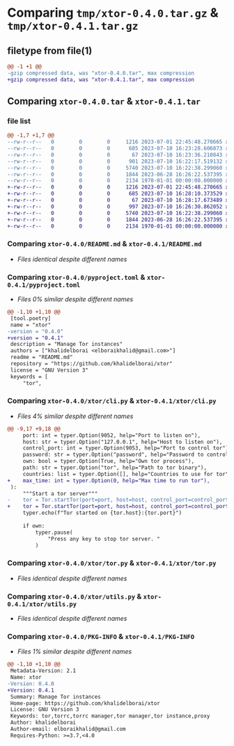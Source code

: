 # Comparing `tmp/xtor-0.4.0.tar.gz` & `tmp/xtor-0.4.1.tar.gz`

## filetype from file(1)

```diff
@@ -1 +1 @@
-gzip compressed data, was "xtor-0.4.0.tar", max compression
+gzip compressed data, was "xtor-0.4.1.tar", max compression
```

## Comparing `xtor-0.4.0.tar` & `xtor-0.4.1.tar`

### file list

```diff
@@ -1,7 +1,7 @@
--rw-r--r--   0        0        0     1216 2023-07-01 22:45:48.270665 xtor-0.4.0/README.md
--rw-r--r--   0        0        0      685 2023-07-10 16:23:28.606873 xtor-0.4.0/pyproject.toml
--rw-r--r--   0        0        0       67 2023-07-10 16:23:36.210843 xtor-0.4.0/xtor/__init__.py
--rw-r--r--   0        0        0      901 2023-07-10 16:22:17.519132 xtor-0.4.0/xtor/cli.py
--rw-r--r--   0        0        0     5740 2023-07-10 16:22:38.299060 xtor-0.4.0/xtor/tor.py
--rw-r--r--   0        0        0     1844 2023-06-28 16:26:22.537395 xtor-0.4.0/xtor/utils.py
--rw-r--r--   0        0        0     2134 1970-01-01 00:00:00.000000 xtor-0.4.0/PKG-INFO
+-rw-r--r--   0        0        0     1216 2023-07-01 22:45:48.270665 xtor-0.4.1/README.md
+-rw-r--r--   0        0        0      685 2023-07-10 16:28:10.373529 xtor-0.4.1/pyproject.toml
+-rw-r--r--   0        0        0       67 2023-07-10 16:28:17.673489 xtor-0.4.1/xtor/__init__.py
+-rw-r--r--   0        0        0      997 2023-07-10 16:26:30.862052 xtor-0.4.1/xtor/cli.py
+-rw-r--r--   0        0        0     5740 2023-07-10 16:22:38.299060 xtor-0.4.1/xtor/tor.py
+-rw-r--r--   0        0        0     1844 2023-06-28 16:26:22.537395 xtor-0.4.1/xtor/utils.py
+-rw-r--r--   0        0        0     2134 1970-01-01 00:00:00.000000 xtor-0.4.1/PKG-INFO
```

### Comparing `xtor-0.4.0/README.md` & `xtor-0.4.1/README.md`

 * *Files identical despite different names*

### Comparing `xtor-0.4.0/pyproject.toml` & `xtor-0.4.1/pyproject.toml`

 * *Files 0% similar despite different names*

```diff
@@ -1,10 +1,10 @@
 [tool.poetry]
 name = "xtor"
-version = "0.4.0"
+version = "0.4.1"
 description = "Manage Tor instances"
 authors = ["khalidelborai <elboraikhalid@gmail.com>"]
 readme = "README.md"
 repository = "https://github.com/khalidelborai/xtor"
 license = "GNU Version 3"
 keywords = [
     "tor",
```

### Comparing `xtor-0.4.0/xtor/cli.py` & `xtor-0.4.1/xtor/cli.py`

 * *Files 4% similar despite different names*

```diff
@@ -9,17 +9,18 @@
     port: int = typer.Option(9052, help="Port to listen on"),
     host: str = typer.Option("127.0.0.1", help="Host to listen on"),
     control_port: int = typer.Option(9053, help="Port to control tor"),
     password: str = typer.Option("password", help="Password to control tor"),
     own: bool = typer.Option(True, help="Own tor process"),
     path: str = typer.Option("tor", help="Path to tor binary"),
     countries: list = typer.Option([], help="Countries to use for tor"),
+    max_time: int = typer.Option(0, help="Max time to run tor"),
 ):
     """Start a tor server"""
-    tor = Tor.startTor(port=port, host=host, control_port=control_port, password=password, own=own, path=path, countries=countries)
+    tor = Tor.startTor(port=port, host=host, control_port=control_port, password=password, own=own, path=path, countries=countries,max_circuit_dirtiness=max_time)
     typer.echo(f"Tor started on {tor.host}:{tor.port}")
 
     if own:
         typer.pause(
             "Press any key to stop tor server. "
         )
```

### Comparing `xtor-0.4.0/xtor/tor.py` & `xtor-0.4.1/xtor/tor.py`

 * *Files identical despite different names*

### Comparing `xtor-0.4.0/xtor/utils.py` & `xtor-0.4.1/xtor/utils.py`

 * *Files identical despite different names*

### Comparing `xtor-0.4.0/PKG-INFO` & `xtor-0.4.1/PKG-INFO`

 * *Files 1% similar despite different names*

```diff
@@ -1,10 +1,10 @@
 Metadata-Version: 2.1
 Name: xtor
-Version: 0.4.0
+Version: 0.4.1
 Summary: Manage Tor instances
 Home-page: https://github.com/khalidelborai/xtor
 License: GNU Version 3
 Keywords: tor,torrc,torrc manager,tor manager,tor instance,proxy
 Author: khalidelborai
 Author-email: elboraikhalid@gmail.com
 Requires-Python: >=3.7,<4.0
```

